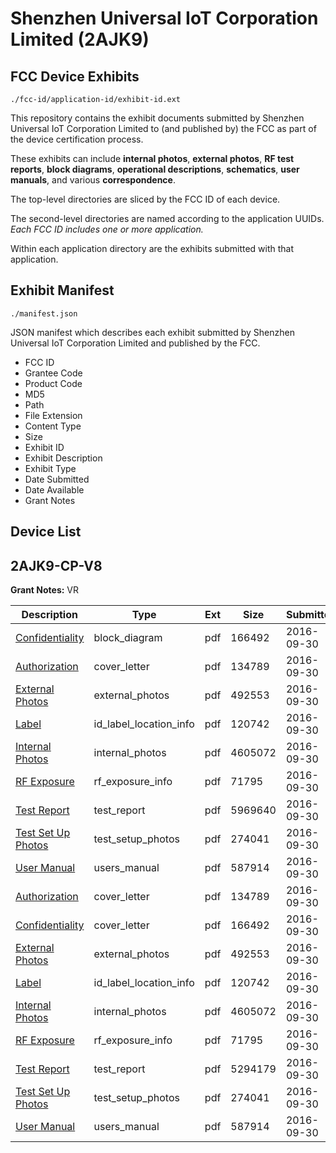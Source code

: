 # Shenzhen Universal  IoT Corporation Limited (2AJK9)
## FCC Device Exhibits

```
./fcc-id/application-id/exhibit-id.ext
```

This repository contains the exhibit documents submitted by Shenzhen Universal  IoT Corporation Limited to (and published by) the FCC as part of the device certification process.

These exhibits can include **internal photos**, **external photos**, **RF test reports**, **block diagrams**, **operational descriptions**, **schematics**, **user manuals**, and various **correspondence**.

The top-level directories are sliced by the FCC ID of each device.

The second-level directories are named according to the application UUIDs. *Each FCC ID includes one or more application.*

Within each application directory are the exhibits submitted with that application. 

## Exhibit Manifest

```
./manifest.json
```

JSON manifest which describes each exhibit submitted by Shenzhen Universal  IoT Corporation Limited and published by the FCC.

- FCC ID
- Grantee Code
- Product Code
- MD5
- Path
- File Extension
- Content Type
- Size
- Exhibit ID
- Exhibit Description
- Exhibit Type
- Date Submitted
- Date Available
- Grant Notes

## Device List
## 2AJK9-CP-V8
**Grant Notes:** VR

| Description | Type | Ext | Size | Submitted | Available |
| ----------- | ---- | --- | ---- | --------- | --------- |
| [Confidentiality](2AJK9-CP-V8/f30e3d4a72be434a05a07fd8e3063287/3153402.pdf) | block_diagram | pdf | 166492 | 2016-09-30 | 2016-10-08 |
| [Authorization](2AJK9-CP-V8/f30e3d4a72be434a05a07fd8e3063287/3153401.pdf) | cover_letter | pdf | 134789 | 2016-09-30 | 2016-10-08 |
| [External Photos](2AJK9-CP-V8/f30e3d4a72be434a05a07fd8e3063287/3153403.pdf) | external_photos | pdf | 492553 | 2016-09-30 | 2016-10-08 |
| [Label](2AJK9-CP-V8/f30e3d4a72be434a05a07fd8e3063287/3153405.pdf) | id_label_location_info | pdf | 120742 | 2016-09-30 | 2016-10-08 |
| [Internal Photos](2AJK9-CP-V8/f30e3d4a72be434a05a07fd8e3063287/3153404.pdf) | internal_photos | pdf | 4605072 | 2016-09-30 | 2016-10-08 |
| [RF Exposure](2AJK9-CP-V8/f30e3d4a72be434a05a07fd8e3063287/3153410.pdf) | rf_exposure_info | pdf | 71795 | 2016-09-30 | 2016-10-08 |
| [Test Report](2AJK9-CP-V8/f30e3d4a72be434a05a07fd8e3063287/3153409.pdf) | test_report | pdf | 5969640 | 2016-09-30 | 2016-10-08 |
| [Test Set Up Photos](2AJK9-CP-V8/f30e3d4a72be434a05a07fd8e3063287/3153408.pdf) | test_setup_photos | pdf | 274041 | 2016-09-30 | 2016-10-08 |
| [User Manual](2AJK9-CP-V8/f30e3d4a72be434a05a07fd8e3063287/3153411.pdf) | users_manual | pdf | 587914 | 2016-09-30 | 2016-10-08 |
| [Authorization](2AJK9-CP-V8/05acfd3b8d9eb247260f5d296786a355/3153401.pdf) | cover_letter | pdf | 134789 | 2016-09-30 | 2016-10-08 |
| [Confidentiality](2AJK9-CP-V8/05acfd3b8d9eb247260f5d296786a355/3153402.pdf) | cover_letter | pdf | 166492 | 2016-09-30 | 2016-10-08 |
| [External Photos](2AJK9-CP-V8/05acfd3b8d9eb247260f5d296786a355/3153403.pdf) | external_photos | pdf | 492553 | 2016-09-30 | 2016-10-08 |
| [Label](2AJK9-CP-V8/05acfd3b8d9eb247260f5d296786a355/3153405.pdf) | id_label_location_info | pdf | 120742 | 2016-09-30 | 2016-10-08 |
| [Internal Photos](2AJK9-CP-V8/05acfd3b8d9eb247260f5d296786a355/3153404.pdf) | internal_photos | pdf | 4605072 | 2016-09-30 | 2016-10-08 |
| [RF Exposure](2AJK9-CP-V8/05acfd3b8d9eb247260f5d296786a355/3153410.pdf) | rf_exposure_info | pdf | 71795 | 2016-09-30 | 2016-10-08 |
| [Test Report](2AJK9-CP-V8/05acfd3b8d9eb247260f5d296786a355/3153421.pdf) | test_report | pdf | 5294179 | 2016-09-30 | 2016-10-08 |
| [Test Set Up Photos](2AJK9-CP-V8/05acfd3b8d9eb247260f5d296786a355/3153408.pdf) | test_setup_photos | pdf | 274041 | 2016-09-30 | 2016-10-08 |
| [User Manual](2AJK9-CP-V8/05acfd3b8d9eb247260f5d296786a355/3153411.pdf) | users_manual | pdf | 587914 | 2016-09-30 | 2016-10-08 |
